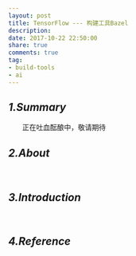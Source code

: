 ```yaml
---
layout: post
title: TensorFlow --- 构建工具Bazel
description: 
date: 2017-10-22 22:50:00
share: true
comments: true
tag:
- build-tools
- ai
---
```

## *1.Summary*
&emsp;&emsp;正在吐血酝酿中，敬请期待
## *2.About*
&emsp;&emsp;
## *3.Introduction*
&emsp;&emsp;
## *4.Reference*
